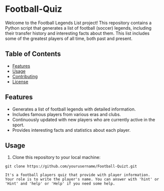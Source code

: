 # Football-Quiz

Welcome to the Football Legends List project! This repository contains a Python script that generates a list of football (soccer) legends, including their transfer history and interesting facts about them. This list includes some of the greatest players of all time, both past and present.

## Table of Contents
- [Features](#features)
- [Usage](#usage)
- [Contributing](#contributing)
- [License](#license)

## Features
- Generates a list of football legends with detailed information.
- Includes famous players from various eras and clubs.
- Continuously updated with new players who are currently active in the sport.
- Provides interesting facts and statistics about each player.

## Usage
1. Clone this repository to your local machine:

```shell
git clone https://github.com/yourusername/Football-Quizt.git

It's a football players quiz that provide with player information. Your role is to write the player's name. You can answer with 'hint' or 'Hint' and 'help' or 'Help' if you need some help.
